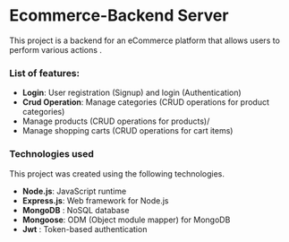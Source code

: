 # Ecommerce-Backend Server

This project is a backend for an eCommerce platform that allows users to perform various actions .





### List of features:
  - **Login**:   User registration (Signup) and login (Authentication)
  - **Crud Operation**:  Manage categories (CRUD operations for product categories)
  - Manage products (CRUD operations for products)/
  - Manage shopping carts (CRUD operations for cart items)
  
  

###  Technologies used

This project was created using the following technologies.
 - **Node.js**: JavaScript runtime 
  - **Express.js**: Web framework for Node.js
  - **MongoDB** : NoSQL database
  - **Mongoose**:  ODM (Object module mapper) for MongoDB
  - **Jwt** :  Token-based authentication


